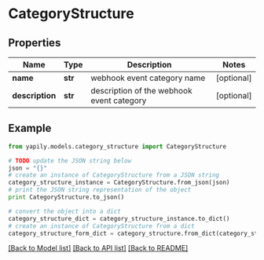# CategoryStructure


## Properties
Name | Type | Description | Notes
------------ | ------------- | ------------- | -------------
**name** | **str** | webhook event category name | [optional] 
**description** | **str** | description of the webhook event category | [optional] 

## Example

```python
from yapily.models.category_structure import CategoryStructure

# TODO update the JSON string below
json = "{}"
# create an instance of CategoryStructure from a JSON string
category_structure_instance = CategoryStructure.from_json(json)
# print the JSON string representation of the object
print CategoryStructure.to_json()

# convert the object into a dict
category_structure_dict = category_structure_instance.to_dict()
# create an instance of CategoryStructure from a dict
category_structure_form_dict = category_structure.from_dict(category_structure_dict)
```
[[Back to Model list]](../README.md#documentation-for-models) [[Back to API list]](../README.md#documentation-for-api-endpoints) [[Back to README]](../README.md)


